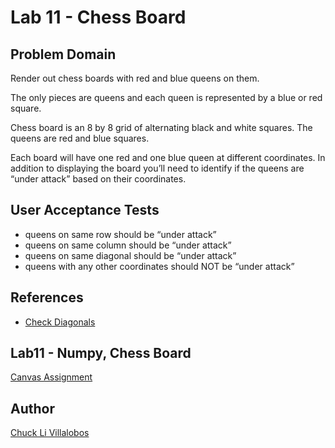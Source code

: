 # Lab 11 - Chess Board

## Problem Domain

Render out chess boards with red and blue queens on them.

The only pieces are queens and each queen is represented by a blue or red square.

Chess board is an 8 by 8 grid of alternating black and white squares. The queens are red and blue squares.

Each board will have one red and one blue queen at different coordinates. In addition to displaying the board you’ll need to identify if the queens are “under attack” based on their coordinates.

## User Acceptance Tests
- queens on same row should be “under attack”
- queens on same column should be “under attack”
- queens on same diagonal should be “under attack”
- queens with any other coordinates should NOT be “under attack”

## References

- [Check Diagonals](https://github.com/codefellows/seattle-python-401n1/blob/master/class-11/demo/numpy-arrays/is_diagonal.ipynb)

## Lab11 - Numpy, Chess Board

[Canvas Assignment](https://canvas.instructure.com/courses/2045906/assignments/15160034)

## Author

[Chuck Li Villalobos](https://github.com/ticochuck)